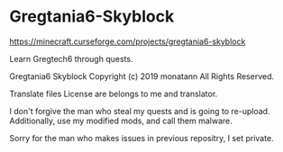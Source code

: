 # Gregtania6-Skyblock

https://minecraft.curseforge.com/projects/gregtania6-skyblock

Learn Gregtech6 through quests.

Gregtania6 Skyblock
Copyright (c) 2019 monatann All Rights Reserved.

Translate files License are belongs to me and translator.

I don't forgive the man who steal my quests and is going to re-upload.
Additionally, use my modified mods, and call them malware.

Sorry for the man who makes issues in previous repositry, I set private.
